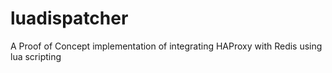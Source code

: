 # luadispatcher
A Proof of Concept implementation of integrating HAProxy with Redis using lua scripting

